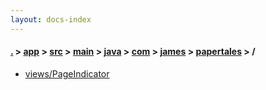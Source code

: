 ```yaml
---
layout: docs-index
---
```

#### [.](./../../../../../../../index) > [app](./../../../../../../index) > [src](./../../../../../index) > [main](./../../../../index) > [java](./../../../index) > [com](./../../index) > [james](./../index) > [papertales](./index) > **/**

- [views/PageIndicator](views/PageIndicator)
